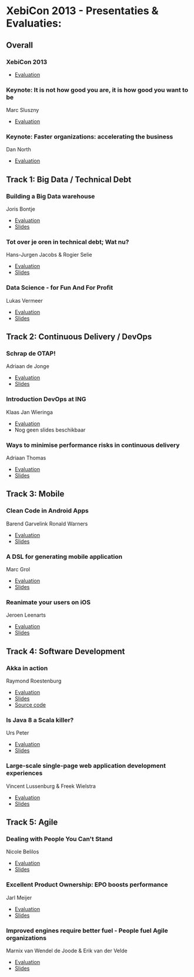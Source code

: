 # XebiCon 2013 - Presentaties & Evaluaties:

## Overall

### XebiCon 2013

* [Evaluation](http://bit.ly/xc_eval) 

### Keynote: It is not how good you are, it is how good you want to be
Marc Sluszny 

* [Evaluation](http://bit.ly/xc_it) 

### Keynote: Faster organizations: accelerating the business
Dan North

* [Evaluation](http://bit.ly/xc_faster)

## Track 1: Big Data / Technical Debt

### Building a Big Data warehouse
Joris Bontje

* [Evaluation](http://bit.ly/xc_building)
* [Slides](https://github.com/xebicon/2013/raw/master/Building%20a%20Big%20Data%20Warehouse%20-%20XebiCon%202013.pdf)

### Tot over je oren in technical debt; Wat nu?
Hans-Jurgen Jacobs & Rogier Selie

* [Evaluation](http://bit.ly/xc_tot)
* [Slides](https://github.com/xebicon/2013/raw/master/Tot%20over%20je%20oren%20in%20technische%20schuld%20-%20XebiCon%202013.pdf)

### Data Science - for Fun And For Profit 
Lukas Vermeer

* [Evaluation](http://bit.ly/xc_data)
* [Slides](http://lukasvermeer.nl/datascience)

## Track 2: Continuous Delivery / DevOps

### Schrap de OTAP!
Adriaan de Jonge

* [Evaluation](http://bit.ly/xc_schrap)
* [Slides](https://github.com/xebicon/2013/raw/master/Schrap%20de%20OTAP%20-%20XebiCon%202013.pdf)

### Introduction DevOps at ING
Klaas Jan Wieringa 

* [Evaluation](http://bit.ly/xc_introduction)
* Nog geen slides beschikbaar

### Ways to minimise performance risks in continuous delivery
Adriaan Thomas

* [Evaluation](http://bit.ly/xc_ways)
* [Slides](http://www.slideshare.net/a32an/ways-to-minimise-performance-risks-in-continuous-delivery)

## Track 3: Mobile

### Clean Code in Android Apps
Barend Garvelink
Ronald Warners

* [Evaluation](http://bit.ly/xc_clean) 
* [Slides](https://github.com/xebicon/2013/raw/master/Clean%20Code%20in%20Android%20Apps%20-%20XebiCon%202013.pdf)

### A DSL for generating mobile application
Marc Grol

* [Evaluation](http://bit.ly/xc_a)
* [Slides](https://github.com/xebicon/2013/raw/master/A%20DSL%20for%20generating%20mobile%20applications%20-%20XebiCon%202013.pdf)

### Reanimate your users on iOS
Jeroen Leenarts

* [Evaluation](http://bit.ly/xc_reanimate) 
* [Slides](https://github.com/xebicon/2013/raw/master/Reanimate%20your%20users%20-%20XebiCon%202013.pdf)

## Track 4: Software Development

### Akka in action
Raymond Roestenburg

* [Evaluation](http://bit.ly/xc_akka) 
* [Slides](http://www.slideshare.net/raymondroestenburg/akka-inaction-22477022)
* [Source code](https://github.com/RayRoestenburg/xebicon)

### Is Java 8 a Scala killer?
Urs Peter

* [Evaluation](http://bit.ly/xc_is)
* [Slides](http://www.slideshare.net/slideshow/embed_code/22755586)
 
### Large-scale single-page web application development experiences
Vincent Lussenburg & Freek Wielstra

* [Evaluation](http://bit.ly/xc_large)
* [Slides](https://github.com/xebicon/2013/raw/master/Single%20page%20web%20application%20development%20-%20XebiCon%202013.pdf)

## Track 5: Agile

### Dealing with People You Can't Stand
Nicole Belilos

* [Evaluation](http://bit.ly/xc_dealing) 
* [Slides](https://github.com/xebicon/2013/raw/master/Dealing%20with%20People%20You%20Can't%20Stand%20-%20XebiCon%202013.pdf)

### Excellent Product Ownership: EPO boosts performance
Jarl Meijer
* [Evaluation](http://bit.ly/xc_excellent) 
* [Slides](https://github.com/xebicon/2013/raw/master/EPO%20is%20prestatieverbeterend%20-%20XebiCon%202013.pdf)

### Improved engines require better fuel - People fuel Agile organizations
Marnix van Wendel de Joode & Erik van der Velde

* [Evaluation](http://bit.ly/xc_improved)
* [Slides](https://github.com/xebicon/2013/raw/master/Improved%20Engines%20Require%20Better%20Fuel%20-%20XebiCon%202013.pdf)



